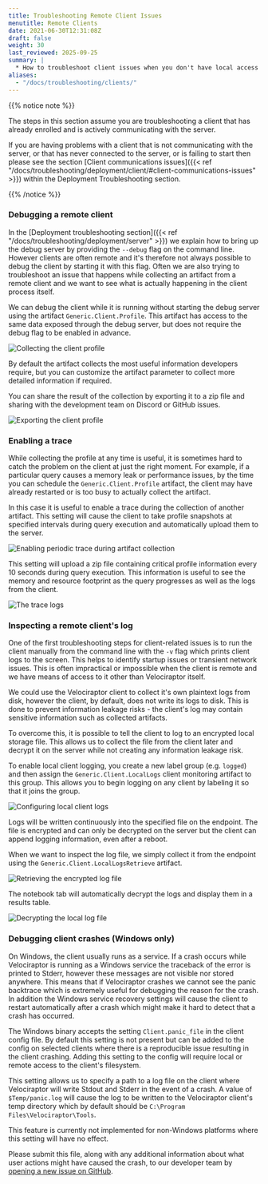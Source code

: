 ```yaml
---
title: Troubleshooting Remote Client Issues
menutitle: Remote Clients
date: 2021-06-30T12:31:08Z
draft: false
weight: 30
last_reviewed: 2025-09-25
summary: |
  * How to troubleshoot client issues when you don't have local access to the client.
aliases:
  - "/docs/troubleshooting/clients/"
---
```


{{% notice note %}}

The steps in this section assume you are troubleshooting a client that has
already enrolled and is actively communicating with the server.

If you are having problems with a client that is not communicating with the
server, or that has never connected to the server, or is failing to start then
please see the section
[Client communications issues]({{< ref "/docs/troubleshooting/deployment/client/#client-communications-issues" >}})
within the Deployment Troubleshooting section.

{{% /notice %}}

### Debugging a remote client

In the
[Deployment troubleshooting section]({{< ref "/docs/troubleshooting/deployment/server" >}})
we explain how to bring up the debug server by providing the `--debug` flag on
the command line. However clients are often remote and it's therefore not always
possible to debug the client by starting it with this flag. Often we are also
trying to troubleshoot an issue that happens while collecting an artifact from a
remote client and we want to see what is actually happening in the client
process itself.

We can debug the client while it is running without starting the debug server
using the artifact `Generic.Client.Profile`. This artifact has access to the
same data exposed through the debug server, but does not require the debug flag
to be enabled in advance.

![Collecting the client profile](client_profile_artifact.png)

By default the artifact collects the most useful information
developers require, but you can customize the artifact parameter to
collect more detailed information if required.

You can share the result of the collection by exporting it to a zip
file and sharing with the development team on Discord or GitHub
issues.

![Exporting the client profile](exporting_client_profile.svg)

### Enabling a trace

While collecting the profile at any time is useful, it is sometimes
hard to catch the problem on the client at just the right moment. For
example, if a particular query causes a memory leak or performance
issues, by the time you can schedule the `Generic.Client.Profile`
artifact, the client may have already restarted or is too busy to
actually collect the artifact.

In this case it is useful to enable a trace during the collection of
another artifact. This setting will cause the client to take profile
snapshots at specified intervals during query execution and
automatically upload them to the server.

![Enabling periodic trace during artifact collection](enabling_trace.png)

This setting will upload a zip file containing critical profile
information every 10 seconds during query execution. This information
is useful to see the memory and resource footprint as the query
progresses as well as the logs from the client.

![The trace logs](trace_logs.png)

### Inspecting a remote client's log

One of the first troubleshooting steps for client-related issues is to run the
client manually from the command line with the `-v` flag which prints client
logs to the screen. This helps to identify startup issues or transient network
issues. This is often impractical or impossible when the client is remote and we
have means of access to it other than Velociraptor itself.

We could use the Velociraptor client to collect it's own plaintext logs from
disk, however the client, by default, does not write its logs to disk. This is
done to prevent information leakage risks - the client's log may contain
sensitive information such as collected artifacts.

To overcome this, it is possible to tell the client to log to an encrypted local
storage file. This allows us to collect the file from the client later and
decrypt it on the server while not creating any information leakage risk.

To enable local client logging, you create a new label group
(e.g. `logged`) and then assign the `Generic.Client.LocalLogs` client
monitoring artifact to this group. This allows you to begin logging on
any client by labeling it so that it joins the group.

![Configuring local client logs](local_client_logs.png)

Logs will be written continuously into the specified file on the
endpoint. The file is encrypted and can only be decrypted on the
server but the client can append logging information, even after a
reboot.

When we want to inspect the log file, we simply collect it from the
endpoint using the `Generic.Client.LocalLogsRetrieve` artifact.

![Retrieving the encrypted log file](encrypted_local_log_file.png)

The notebook tab will automatically decrypt the logs and display them
in a results table.

![Decrypting the local log file](reading_encrypted_file.png)


### Debugging client crashes (Windows only)

On Windows, the client usually runs as a service. If a crash occurs while
Velociraptor is running as a Windows service the traceback of the error is
printed to Stderr, however these messages are not visible nor stored anywhere.
This means that if Velociraptor crashes we cannot see the panic backtrace which
is extremely useful for debugging the reason for the crash. In addition the
Windows service recovery settings will cause the client to restart automatically
after a crash which might make it hard to detect that a crash has occurred.

The Windows binary accepts the setting `Client.panic_file` in the client config
file. By default this setting is not present but can be added to the config on
selected clients where there is a reproducible issue resulting in the client
crashing. Adding this setting to the config will require local or remote access
to the client's filesystem.

This setting allows us to specify a path to a log file on the client where
Velociraptor will write Stdout and Stderr in the event of a crash. A value of
`$Temp/panic.log` will cause the log to be written to the Velociraptor client's
temp directory which by default should be `C:\Program Files\Velociraptor\Tools`.

This feature is currently not implemented for non-Windows platforms where
this setting will have no effect.

Please submit this file, along with any additional information about what user
actions might have caused the crash, to our developer team by
[opening a new issue on GitHub](https://github.com/Velocidex/velociraptor/issues/).
